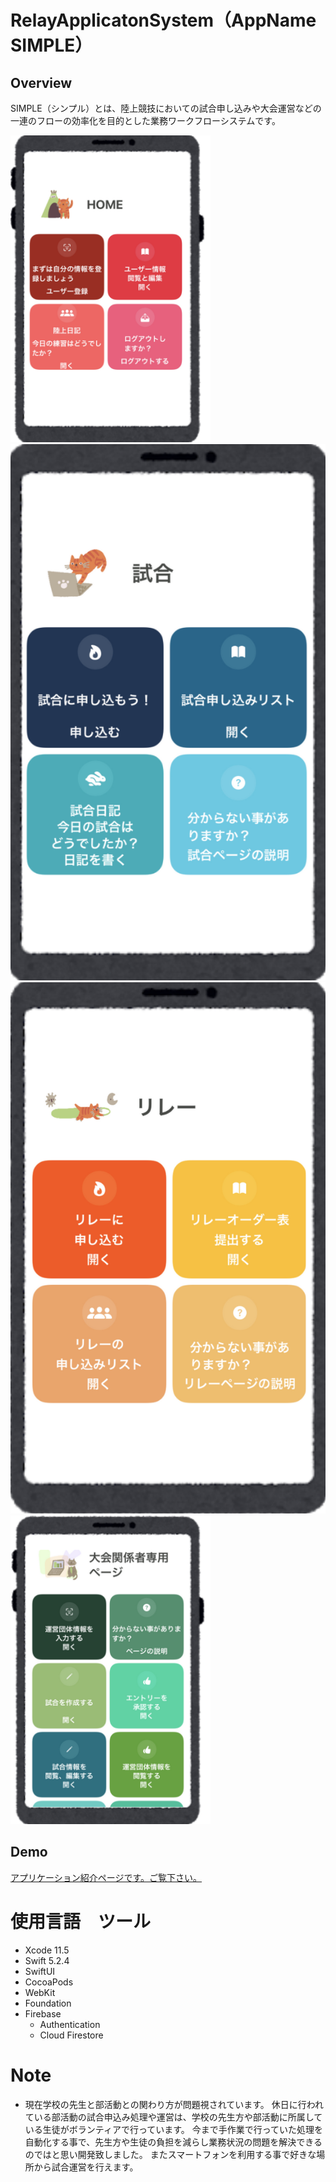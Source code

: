 
RelayApplicatonSystem（AppName　SIMPLE）
====

## Overview
SIMPLE（シンプル）とは、陸上競技においての試合申し込みや大会運営などの一連のフローの効率化を目的とした業務ワークフローシステムです。

<img src="https://github.com/matsuokanao/RelayApplicationSystem/blob/master/RelayApplication/Assets.xcassets/git1.imageset/%E3%82%B9%E3%82%AF%E3%83%AA%E3%83%BC%E3%83%B3%E3%82%B7%E3%83%A7%E3%83%83%E3%83%88%202020-09-01%2021.37.33.png" width="320px">
<img src="https://github.com/matsuokanao/RelayApplicationSystem/blob/master/RelayApplication/Assets.xcassets/git2.imageset/%E3%82%B9%E3%82%AF%E3%83%AA%E3%83%BC%E3%83%B3%E3%82%B7%E3%83%A7%E3%83%83%E3%83%88%202020-08-14%2015.13.02.png" width=“290px">
<img src="https://github.com/matsuokanao/RelayApplicationSystem/blob/master/RelayApplication/Assets.xcassets/git3.imageset/%E3%82%B9%E3%82%AF%E3%83%AA%E3%83%BC%E3%83%B3%E3%82%B7%E3%83%A7%E3%83%83%E3%83%88%202020-08-14%2015.17.41.png" width=“290px">
<img src="https://github.com/matsuokanao/RelayApplicationSystem/blob/master/RelayApplication/Assets.xcassets/git4.imageset/%E3%82%B9%E3%82%AF%E3%83%AA%E3%83%BC%E3%83%B3%E3%82%B7%E3%83%A7%E3%83%83%E3%83%88%202020-09-01%2021.38.12.png" width="320px">
</P>


## Demo
[アプリケーション紹介ページです。ご覧下さい。](https://stark-hamlet-44140.herokuapp.com/)

# 使用言語　ツール
- Xcode 11.5
- Swift 5.2.4
- SwiftUI
- CocoaPods
- WebKit
- Foundation
- Firebase
     - Authentication
     - Cloud Firestore

# Note
- 現在学校の先生と部活動との関わり方が問題視されています。
休日に行われている部活動の試合申込み処理や運営は、学校の先生方や部活動に所属している生徒がボランティアで行っています。
今まで手作業で行っていた処理を自動化する事で、先生方や生徒の負担を減らし業務状況の問題を解決できるのではと思い開発致しました。
またスマートフォンを利用する事で好きな場所から試合運営を行えます。
